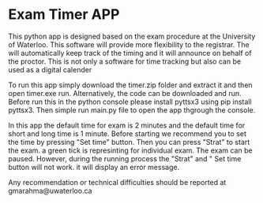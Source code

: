<h1> Exam Timer APP</h1>

<p> This python app is designed based on the exam procedure at the University of Waterloo. This software will provide more flexibility to the registrar. The will automatically keep track of the timing and it will announce on behalf of the proctor. This is not only a software for time tracking but also can be used as a digital calender  </p>

<p> To run this app simply download the timer.zip folder and extract it and then open timer.exe run. Alternatively, the code can be downloaded and run. Before run this in the python console please install pyttsx3 using pip install pyttsx3. Then simple run main.py file to open the app thgrough the console. </p>

<p> In this app the default time for exam is 2 minutes and the default time for short and long time is 1 minute. Before starting we recommend you to set the time by pressing "Set time" button. Then you can press "Strat" to start the exam. a green tick is represinting for individual exam. The exam can be paused. However, during the running process the "Strat" and " Set time button will not work. it will display an error message. </p>

<p> Any recommendation or technical difficulties should be reported at gmarahma@uwaterloo.ca </p>
